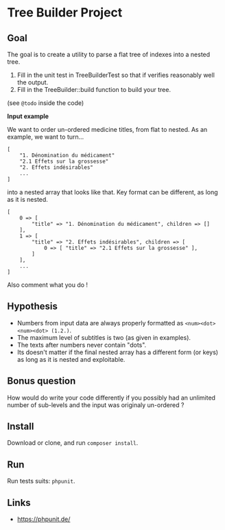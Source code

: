 # Tree Builder Project

## Goal

The goal is to create a utility to parse a flat tree of indexes into a nested tree.

1. Fill in the unit test in TreeBuilderTest so that if verifies reasonably well the output.
2. Fill in the TreeBuilder::build function to build your tree.

(see `@todo` inside the code)

**Input example**

We want to order un-ordered medicine titles, from flat to nested. As an example, we want to turn...

```
[
    "1. Dénomination du médicament"
    "2.1 Effets sur la grossesse"
    "2. Effets indésirables"
    ...
]
```

into a nested array that looks like that. Key format can be different, as long as it is nested.

```
[
    0 => [
        "title" => "1. Dénomination du médicament", children => []
    ],
    1 => [
        "title" => "2. Effets indésirables", children => [
            0 => [ "title" => "2.1 Effets sur la grossesse" ],
        ]
    ],
    ...
]
```

Also comment what you do !

## Hypothesis

- Numbers from input data are always properly formatted as `<num><dot><num><dot> (1.2.)`.
- The maximum level of subtitles is two (as given in examples).
- The texts after numbers never contain "dots".
- Its doesn't matter if the final nested array has a different form (or keys) as long as it is nested and exploitable.

## Bonus question

How would do write your code differently if you possibly had an unlimited number of sub-levels and the input was originaly un-ordered ?

## Install

Download or clone, and run `composer install`.

## Run

Run tests suits: `phpunit`.

## Links

- https://phpunit.de/
